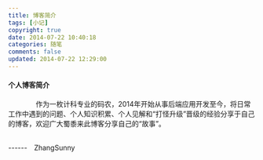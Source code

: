 ```yaml
---
title: 博客简介
tags: [小记]
copyright: true
date: 2014-07-22 10:40:18
categories: 随笔
comments: false
updated: 2014-07-22 12:29:00
---
```


#### 个人博客简介
&emsp;&emsp;&emsp;&emsp;作为一枚计科专业的码农，2014年开始从事后端应用开发至今，将日常工作中遇到的问题、个人知识积累、个人见解和“打怪升级”晋级的经验分享于自己的博客，欢迎广大蜀黍来此博客分享自己的“故事”。
   
   &emsp;&emsp;&emsp;&emsp;&emsp;&emsp;&emsp;&emsp;&emsp;&emsp;&emsp;&emsp;&emsp;&emsp;&emsp;&emsp;&emsp;&emsp;&emsp;&emsp;&emsp;&emsp;&emsp;&emsp;&emsp;&emsp;&emsp;&emsp;&emsp;&emsp;&emsp;&emsp;&emsp;&emsp;&emsp;&emsp;------&emsp;ZhangSunny 
<!-- more -->





